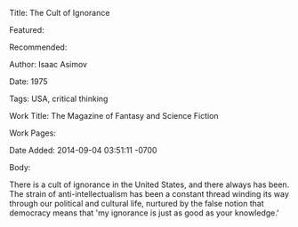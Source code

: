 Title: The Cult of Ignorance

Featured: 

Recommended: 

Author: Isaac Asimov

Date: 1975

Tags: USA, critical thinking

Work Title: The Magazine of Fantasy and Science Fiction

Work Pages:  

Date Added: 2014-09-04 03:51:11 -0700

Body:

There is a cult of ignorance in the United States, and there always has been. The strain of anti-intellectualism has been a constant thread winding its way through our political and cultural life, nurtured by the false notion that democracy means that 'my ignorance is just as good as your knowledge.'



